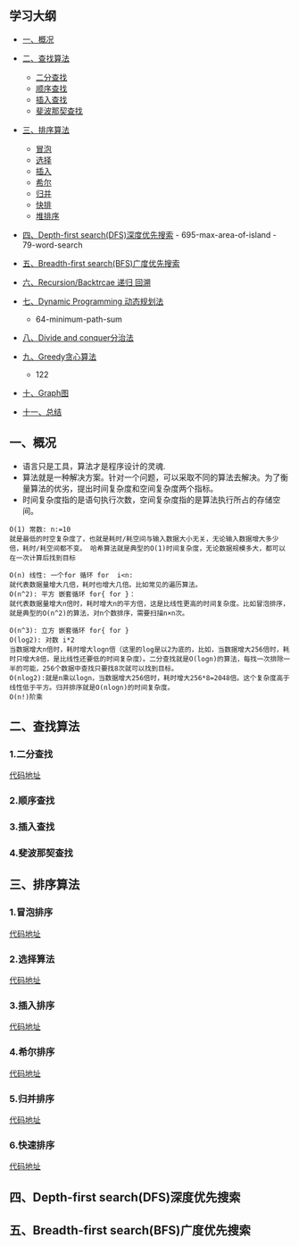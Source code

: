 ## 学习大纲
* [一、概况](#1)
* [二、查找算法](#2)
     -  [二分查找](#21)
     -  [顺序查找](#22)
     -  [插入查找](#23)
     -  [斐波那契查找](#24)
* [三、排序算法](#3)
   - [冒泡](#31)
   - [选择](#32)
   - [插入](#33)
   - [希尔](#34)
   - [归并](#35)
   - [快排](#36)
   - [堆排序](#37)
 
* [四、Depth-first search(DFS)深度优先搜索](#4)
       - 695-max-area-of-island
       - 79-word-search
* [五、Breadth-first search(BFS)广度优先搜索](#5)
* [六、Recursion/Backtrcae 递归 回溯](#6)
* [七、Dynamic Programming 动态规划法](#7)
   - 64-minimum-path-sum
* [八、Divide and conquer分治法](#8)
* [九、Greedy贪心算法](#9)
     - 122

* [十、Graph图](#10)
* [十一、总结](#11)
## <span id="1">一、概况</span>
 * 语言只是工具，算法才是程序设计的灵魂.
 * 算法就是一种解决方案。针对一个问题，可以采取不同的算法去解决。为了衡量算法的优劣，提出时间复杂度和空间复杂度两个指标。
 * 时间复杂度指的是语句执行次数，空间复杂度指的是算法执行所占的存储空间。
 
~~~ 
O(1) 常数: n:=10 
就是最低的时空复杂度了，也就是耗时/耗空间与输入数据大小无关，无论输入数据增大多少倍，耗时/耗空间都不变。 哈希算法就是典型的O(1)时间复杂度，无论数据规模多大，都可以在一次计算后找到目标

O(n) 线性: 一个for 循环 for  i<n:
就代表数据量增大几倍，耗时也增大几倍。比如常见的遍历算法。
O(n^2): 平方 嵌套循环 for{ for }：
就代表数据量增大n倍时，耗时增大n的平方倍，这是比线性更高的时间复杂度。比如冒泡排序，就是典型的O(n^2)的算法，对n个数排序，需要扫描n×n次。

O(n^3): 立方 嵌套循环 for{ for }
O(log2): 对数 i*2
当数据增大n倍时，耗时增大logn倍（这里的log是以2为底的，比如，当数据增大256倍时，耗时只增大8倍，是比线性还要低的时间复杂度）。二分查找就是O(logn)的算法，每找一次排除一半的可能，256个数据中查找只要找8次就可以找到目标。
O(nlog2):就是n乘以logn，当数据增大256倍时，耗时增大256*8=2048倍。这个复杂度高于线性低于平方。归并排序就是O(nlogn)的时间复杂度。 
O(n!)阶乘
~~~

## <span id="2">二、查找算法</span>


### <span id="21">1.二分查找<span>
[代码地址](https://github.com/kgtom/back-end/blob/master/ds-and-alg/algorithms/searching/binarySearch.go)
    
### 2.顺序查找

### 3.插入查找

### 4.斐波那契查找

## <span id="3">三、排序算法</span>
### 1.冒泡排序

[代码地址](https://github.com/kgtom/back-end/blob/master/ds-and-alg/algorithms/sorting/bubbleSort.go)
### 2.选择算法

[代码地址](https://github.com/kgtom/back-end/blob/master/ds-and-alg/algorithms/sorting/selectionSort.go)


### 3.插入排序

[代码地址](https://github.com/kgtom/back-end/blob/master/ds-and-alg/algorithms/sorting/insertionSort.go)

### 4.希尔排序

[代码地址](https://github.com/kgtom/back-end/blob/master/ds-and-alg/algorithms/sorting/shellSort.go)

### 5.归并排序
[代码地址](https://github.com/kgtom/back-end/blob/master/ds-and-alg/algorithms/sorting/mergeSort.go)

### 6.快速排序
[代码地址](https://github.com/kgtom/back-end/blob/master/ds-and-alg/algorithms/sorting/quickSort.go)
## <span id="4">四、Depth-first search(DFS)深度优先搜索</span>


## <span id="5">五、Breadth-first search(BFS)广度优先搜索</span>
